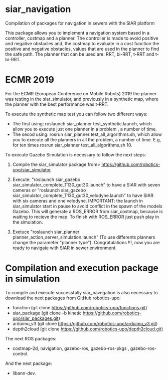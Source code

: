 # siar_navigation
Compilation of packages for navigation in sewers with the SIAR platform

This package allows you to implement a navigation system based in a controller, costmap and a planner. The controller is made to avoid positive and negative obstacles and, the costmap to evaluate in a cost function the positive and negative obstacles, values that are used in the planner to find the safe path. The planner that can be used are: RRT, bi-RRT, t-RRT and t-bi-RRT.

# ECMR 2019
For the ECMR (European Conference on Mobile Robots) 2019 the planner was testing in the siar_simulator, and previously in a synthetic map, where the planner with the best performance was t-RRT.

To execute the synthetic map test you can follow two different ways: 
- The first using: roslaunch siar_planner test_synthetic.launch, which allow you to execute just one planner in a problem , a number of time.
- The secod using: rosrun siar_planner test_all_algorithms.sh,  which allow you to execute all the planners in all the problem, a number of time. E.g, for ten times rosrun siar_planner test_all_algorithms.sh 10.

To execute Gazebo Simulation is necessary to follow the next steps:

1. Compile the siar_simulator package from> https://github.com/robotics-upo/siar_simulator

2. Execute: "roslaunch siar_gazebo siar_simulator_complete_T130_gut30.launch" to have a SIAR with seven cameras or "roslaunch siar_gazebo siar_simulator_complete_T130_gut30_velodyne.launch" to have SIAR with six cameras and one velodyne. 
IMPORTANT: the launch in siar_simulator start in pause to avoid conflict in the spawn of the models Gazebo. This will generate a ROS_ERROR from siar_costmap, because is waiting to recieve the map. To finish with ROS_ERROR just push play in the simulation.

3. Exetuce "roslaunch siar_planner planner_action_server_simulation.launch" (To use differents planners change the parameter "planner type"). Congratulations !!!, now you are ready to navigate with SIAR in sewer environment.


# Compilation and execution package in simulation

To compile and execute successfully siar_navegation is also necessary to download the next packages from GitHub robotics-upo:
 
 - function (git clone https://github.com/robotics-upo/functions.git)
 - siar_package (git clone -b kinetic https://github.com/robotics-upo/siar_packages.git)
 - arduimu_v3 (git clone https://github.com/robotics-upo/arduimu_v3.git)
 - depth2cloud (git clone https://github.com/robotics-upo/depth2cloud.git)

The next ROS packages:
  
 - costmap-2d, navigation, gazebo-ros, gazebo-ros-pkgs , gazebo-ros-control.
 

And the next package:

 - libann-dev.

